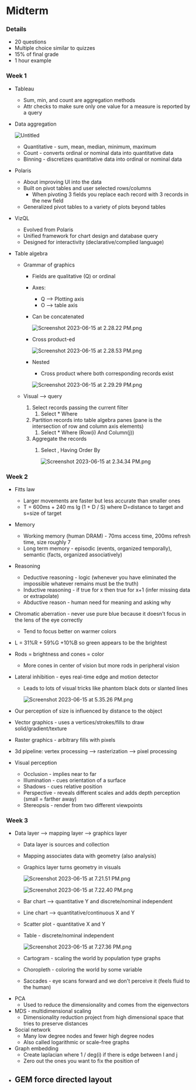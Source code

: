 # Midterm

### Details

- 20 questions
- Multiple choice similar to quizzes
- 15% of final grade
- 1 hour example

### Week 1

- Tableau
    - Sum, min, and count are aggregation methods
    - Attr checks to make sure only one value for a measure is reported by a query
- Data aggregation
    
    ![Untitled](Midterm%20b4a786fd3a994b698c2d74ac22ba7900/Untitled.png)
    
    - Quantitative - sum, mean, median, minimum, maximum
    - Count - converts ordinal or nominal data into quantitative data
    - Binning - discretizes quantitative data into ordinal or nominal data
- Polaris
    - About improving UI into the data
    - Built on pivot tables and user selected rows/columns
        - When pivoting 3 fields you replace each record with 3 records in the new field
    - Generalized pivot tables to a variety of plots beyond tables
- VizQL
    - Evolved from Polaris
    - Unified framework for chart design and database query
    - Designed for interactivity (declarative/complied language)
- Table algebra
    - Grammar of graphics
        - Fields are qualitative (Q) or ordinal
        - Axes:
            - Q —> Plotting axis
            - O —> table axis
        - Can be concatenated
            
            ![Screenshot 2023-06-15 at 2.28.22 PM.png](Midterm%20b4a786fd3a994b698c2d74ac22ba7900/Screenshot_2023-06-15_at_2.28.22_PM.png)
            
        - Cross product-ed
            
            ![Screenshot 2023-06-15 at 2.28.53 PM.png](Midterm%20b4a786fd3a994b698c2d74ac22ba7900/Screenshot_2023-06-15_at_2.28.53_PM.png)
            
        - Nested
            - Cross product where both corresponding records exist
            
            ![Screenshot 2023-06-15 at 2.29.29 PM.png](Midterm%20b4a786fd3a994b698c2d74ac22ba7900/Screenshot_2023-06-15_at_2.29.29_PM.png)
            
    - Visual —> query
        1. Select records passing the current filter
            1. Select * Where <filters>
        2. Partition records into table algebra panes (pane is the intersection of row and column axis elements)
            1. Select * Where (Row(i) And Column(j))
        3. Aggregate the records
            1. Select <dimensions>, <aggregates> Having <aggregate filters> Order By <sorting function>
                
                ![Screenshot 2023-06-15 at 2.34.34 PM.png](Midterm%20b4a786fd3a994b698c2d74ac22ba7900/Screenshot_2023-06-15_at_2.34.34_PM.png)
                

### Week 2

- Fitts law
    - Larger movements are faster but less accurate than smaller ones
    - T = 600ms + 240 ms lg (1 + D / S) where D=distance to target and s=size of target
- Memory
    - Working memory (human DRAM) - 70ms access time, 200ms refresh time, size roughly 7
    - Long term memory - episodic (events, organized temporally), semantic (facts, organized associatively)
- Reasoning
    - Deductive reasoning - logic (whenever you have eliminated the impossible whatever remains must be the truth)
    - Inductive reasoning - if true for x then true for x+1 (infer missing data or extrapolate)
    - Abductive reason - human need for meaning and asking why
- Chromatic aberration - never use pure blue because it doesn't focus in the lens of the eye correctly
    - Tend to focus better on warmer colors
- L = 31%R + 59%G +10%B so green appears to be the brightest
- Rods = brightness and cones = color
    - More cones in center of vision but more rods in peripheral vision
- Lateral inhibition - eyes real-time edge and motion detector
    - Leads to lots of visual tricks like phantom black dots or slanted lines
        
        ![Screenshot 2023-06-15 at 5.35.26 PM.png](Midterm%20b4a786fd3a994b698c2d74ac22ba7900/Screenshot_2023-06-15_at_5.35.26_PM.png)
        
- Our perception of size is influenced by distance to the object
- Vector graphics - uses a vertices/strokes/fills to draw solid/gradient/texture
- Raster graphics - arbitrary fills with pixels
- 3d pipeline: vertex processing —> rasterization —> pixel processing
- Visual perception
    - Occlusion - implies near to far
    - Illumination - cues orientation of a surface
    - Shadows - cues relative position
    - Perspective - reveals different scales and adds depth perception (small = farther away)
    - Stereopsis - render from two different viewpoints

### Week 3

- Data layer —> mapping layer —> graphics layer
    - Data layer is sources and collection
    - Mapping associates data with geometry (also analysis)
    - Graphics layer turns geometry in visuals
        
        ![Screenshot 2023-06-15 at 7.21.51 PM.png](Midterm%20b4a786fd3a994b698c2d74ac22ba7900/Screenshot_2023-06-15_at_7.21.51_PM.png)
        
        ![Screenshot 2023-06-15 at 7.22.40 PM.png](Midterm%20b4a786fd3a994b698c2d74ac22ba7900/Screenshot_2023-06-15_at_7.22.40_PM.png)
        
    - Bar chart —> quantitative Y and discrete/nominal independent
    - Line chart —> quantitative/continuous X and Y
    - Scatter plot - quantitative X and Y
    - Table - discrete/nominal independent
        
        ![Screenshot 2023-06-15 at 7.27.36 PM.png](Midterm%20b4a786fd3a994b698c2d74ac22ba7900/Screenshot_2023-06-15_at_7.27.36_PM.png)
        
    - Cartogram - scaling the world by population type graphs
    - Choropleth - coloring the world by some variable
    - Saccades - eye scans forward and we don't perceive it (feels fluid to the human)
- PCA
    - Used to reduce the dimensionality and comes from the eigenvectors
- MDS - multidimensional scaling
    - Dimensionality reduction project from high dimensional space that tries to preserve distances
- Social network
    - Many low degree nodes and fewer high degree nodes
    - Also called logarithmic or scale-free graphs
- Graph embedding
    - Create laplacian where 1 / deg(i) if there is edge between I and j
    - Zero out the ones you want to fix the position of
- GEM force directed layout
    -